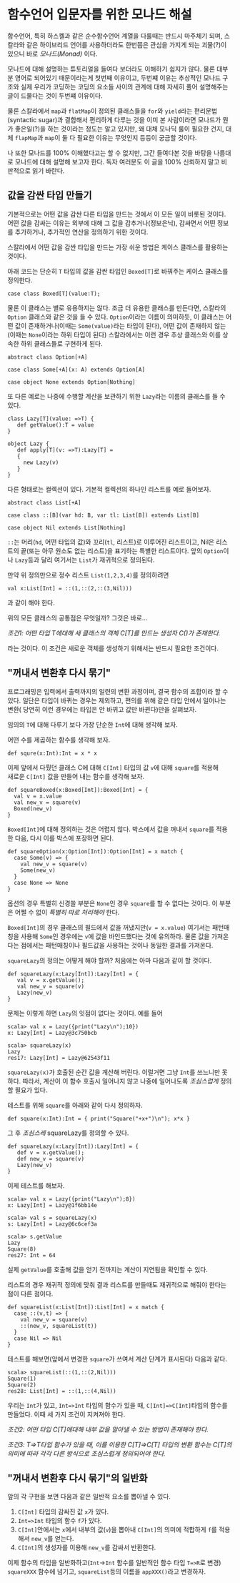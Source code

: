 # 함수언어 입문자를 위한 모나드 해설

함수언어, 특히 하스켈과 같은 순수함수언어 계열을 다룰때는 반드시 마주체기 되며,
스칼라와 같은 하이브리드 언어를 사용하더라도 한번쯤은 관심을 가지게 되는 괴물(?)이 있으니 
바로 _모나드(Monad)_ 이다.

모나드에 대해 설명하는 튜토리얼을 들여다 보더라도 이해하기 쉽지가 않다. 
물론 대부분 영어로 되어있기 때문이라는게 첫번째 이유이고, 
두번쨰 이유는 추상적인 모나드 구조와 실제 우리가 코딩하는 코딩의 요소들 사이의 관계에 대해 
자세히 풀어 설명해주는 글이 드물다는 것이 두번쨰 이유이다. 

물론 스칼라에서 `map`과 `flatMap`이 정의된 클래스들을 `for`와 `yield`라는 
편리문법(syntactic sugar)과 결합해서 편리하게 다루는 것을 이미 본 사람이라면 
모나드가 뭔가 좋은일(?)을 하는 것이라는 정도는 알고 있지만, 
왜 대체 모나딕 룰이 필요한 건지, 대체 `flapMap`과 `map`이 둘 다 필요한 이유는 무엇인지 등등이 
궁금할 것이다.

나 또한 모나드를 100% 이해했다고는 할 수 없지만, 그간 들여다본 것을 바탕을
나름대로 모나드에 대해 설명해 보고자 한다. 독자 여러분도 이 글을 100% 신뢰하지 말고 
비판적으로 읽기 바란다.


## 값을 감싼 타입 만들기

기본적으로는 어떤 값을 감싼 다른 타입을 만드는 것에서 이 모든 일이 비롯된 것이다.
어떤 값을 감싸는 이유는 외부에 대해 그 값을 감추거나(정보은닉), 
감싸면서 어떤 정보를 추가하거나, 추가적인 연산을 정의하기 위한 것이다.

스칼라에서 어떤 값을 감싼 타입을 만드는 가장 쉬운 방법은 케이스 클래스를 활용하는 것이다.

아래 코드는 단순히 `T` 타입의 값을 감싼 타입인 `Boxed[T]`로 바꿔주는 케이스 클래스를 정의한다.

```
case class Boxed[T](value:T);
```

물론 이 클래스는 별로 유용하지는 않다. 조금 더 유용한 클래스를 만든다면, 스칼라의 `Option` 클래스와 
같은 것을 들 수 있다. `Option`이라는 이름이 의미하듯, 이 클래스는 어떤 값이 존재하거나(이때는 
`Some(value)`라는 타입이 된다), 어떤 값이 존재하지 않는(이때는 `None`이라는 하위 타입이 된다)
스칼라에서는 이런 경우 추상 클래스와 이를 상속한 하위 클래스들로 구현하게 된다.

```
abstract class Option[+A]

case class Some[+A](x: A) extends Option[A]

case object None extends Option[Nothing] 
```

또 다른 예로는 나중에 수행할 계산을 보관하기 위한 `Lazy`라는 이름의 클래스를 들 수 있다.

```
class Lazy[T](value: =>T) {
   def getValue():T = value 
}

object Lazy {
   def apply[T](v: =>T):Lazy[T] = 
   {
     new Lazy(v)
   }
}
```

다른 형태로는 컬렉션이 있다. 기본적 컬렉션의 하나인 리스트를 예로 들어보자.

```
abstract class List[+A] 

case class ::[B](var hd: B, var tl: List[B]) extends List[B]

case object Nil extends List[Nothing]
```

`::`는 머리(`hd`, 어떤 타입의 값)와 꼬리(`tl`, 리스트)로 이루어진 리스트이고, 
Nil은 리스트의 끝(또는 아무 원소도 없는 리스트)을 표기하는 특별한 리스트이다. 
앞의 `Option`이나 `Lazy`등과 달리 여기서는 `List`가 재귀적으로 정의된다.

만약 위 정의만으로 정수 리스트 `List(1,2,3,4)`를 정의하려면 
```
val x:List[Int] = ::(1,::(2,::(3,Nil)))
```
과 같이 해야 한다. 

위의 모든 클래스의 공통점은 무엇일까? 
그것은 바로...

_조건1: 어떤 타입 T에대해 새 클래스의 객체 C[T]를 만드는 생성자 C()가 존재한다._

라는 것이다. 이 조건은 새로운 객체를 생성하기 위해서는 반드시 필요한 조건이다. 


## "꺼내서 변환후 다시 묶기"

프로그래밍은 입력에서 출력까지의 일련의 변환 과정이며, 결국 함수의 조합이라 할 수 있다.
일단은 타입이 바뀌는 경우는 제외하고, 편의를 위해 같은 타입 안에서 일어나는 변환(
당연히 이런 경우에는 타입은 안 바뀌고 값만 바뀐다)만을 살펴보자. 

임의의 `T`에 대해 다루기 보다 가장 단순한 `Int`에 대해 생각해 보자.

어떤 수를 제곱하는 함수를 생각해 보자.

```
def squre(x:Int):Int = x * x
```

이제 앞에서 다뤘던 클래스 C에 대해 `C[Int]` 타입의 값 `v`에 대해 `square`를 적용해  
새로운 `C[Int]` 값을 만들어 내는 함수를 생각해 보자. 


```
def squareBoxed(x:Boxed[Int]):Boxed[Int] = {
  val v = x.value
  val new_v = square(v)
  Boxed(new_v)
}
```

`Boxed[Int]`에 대해 정의하는 것은 어렵지 않다. 박스에서 값을 꺼내서 `square`를 적용한 다음,
다시 이를 박스에 포장하면 된다.

```
def squareOption(x:Option[Int]):Option[Int] = x match {
  case Some(v) => {
    val new_v = square(v)
    Some(new_v)
  }
  case None => None
}
```

옵션의 경우 특별히 신경쓸 부분은 `None`인 경우 `square`를 할 수 없다는 것이다.
이 부분은 어쩔 수 없이 _특별히 따로 처리해야_ 한다. 

`Boxed[Int]`의 경우 클래스의 필드에서 값을 꺼냈지만(`v = x.value`) 여기서는 패턴매칭을 
사용해 `Some`인 경우에는 `v`에 값을 바인드했다는 것에 유의하라. 물론 값을 가져온다는 
점에서는 패턴매칭이나 필드값을 사용하는 것이나 동일한 결과를 가져온다.

`squareLazy`의 정의는 어떻게 해야 할까? 처음에는 아마 다음과 같이 할 것이다.

```
def squareLazy(x:Lazy[Int]):Lazy[Int] = {
   val v = x.getValue();
   val new_v = square(v) 
   Lazy(new_v)
}
```
문제는 이렇게 하면 `Lazy`의 잇점이 없다는 것이다. 예를 들어 
```
scala> val x = Lazy({print("Lazy\n");10})
x: Lazy[Int] = Lazy@3c750bcb

scala> squareLazy(x)
Lazy
res17: Lazy[Int] = Lazy@62543f11
```

`squareLazy(x)`가 호출된 순간 값을 계산해 버린다. 이럴거면 그냥 `Int`를 쓰느니만 못하다.
따라서, 계산이 이 함수 호출시 일어나지 않고 나중에 일어나도록 _조심스럽게_ 정의할 필요가 있다.

테스트를 위해 `square`를 아래와 같이 다시 정의하자.
```
def square(x:Int):Int = { print("Square("+x+")\n"); x*x }
```

그 후 _조심스레_ squareLazy를 정의할 수 있다.

```
def squareLazy(x:Lazy[Int]):Lazy[Int] = {
   def v = x.getValue();
   def new_v = square(v) 
   Lazy(new_v)
}
```

이제 테스트를 해보자.
```
scala> val x = Lazy({print("Lazy\n");8})
x: Lazy[Int] = Lazy@1f6bb14e

scala> val s = squareLazy(x)
s: Lazy[Int] = Lazy@6c6cef3a

scala> s.getValue
Lazy
Square(8)
res27: Int = 64
```

실제 `getValue`를 호출해 값을 얻기 전까지는 계산이 지연됨을 확인할 수 있다.

리스트의 경우 재귀적 정의에 맞춰 결과 리스트를 만들때도 재귀적으로 해줘야 한다는 점이 
다른 점이다.

```
def squareList(x:List[Int]):List[Int] = x match {
  case ::(v,t) => {
    val new_v = square(v)
    ::(new_v, squareList(t))
  }
  case Nil => Nil
}
```

테스트를 해보면(앞에서 변경한 `square`가 쓰여서 계산 단계가 표시된다) 다음과 같다.

```
scala> squareList(::(1,::(2,Nil)))
Square(1)
Square(2)
res28: List[Int] = ::(1,::(4,Nil))
```

우리는 `Int`가 있고, `Int=>Int` 타입의 함수가 있을 때, 
`C[Int]=>C[Int]`타입의 함수를 만들었다. 이때 세 가지 조건이 지켜져야 한다.

_조건2: 어떤 타입 C[T]에대해 내부 값을 알아낼 수 있는 방법이 존재해야 한다._

_조건3: T=>T타입 함수가 있을 때, 이를 이용한 C[T]=>C[T] 타입의 변환 함수는 C[T]의 의미에 따라 각각 다른 방식으로 조심스럽게 정의되어야 한다._


## "꺼내서 변환후 다시 묶기"의 일반화

앞의 각 구현을 보면 다음과 같은 일반적 요소를 뽑아낼 수 있다.

1. `C[Int]` 타입의 감싸진 값 `x`가 있다.
2. `Int=>Int` 타입의 함수 `f`가 있다.
3. `C[Int]`안에서는 `x`에서 내부의 값(`v`)을 뽑아내 `C[Int]`의 의미에 적합하게 `f`를 적용해서 `new_v`를 얻는다.
4. `C[Int]`의 생성자를 이용해 `new_v`를 감싸서 반환한다.

이제 함수의 타입을 일반화하고(`Int`->`Int` 함수를 일반적인 함수 타입 `T=>R`로 변경) `squareXXX` 함수에 넘기고,
`squareList`등의 이름을 `appXXX()`라고 변경하자. 



   
